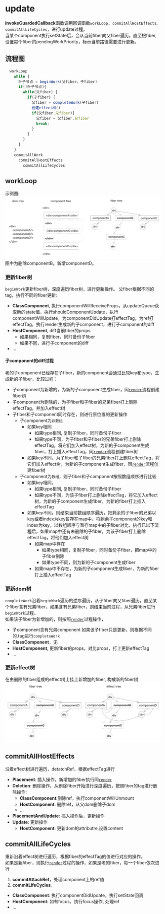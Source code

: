 # update
**invokeGuardedCallback**函数调用回调函数`workLoop`，`commitAllHostEffects`, `commitAllLifeCycles`，进行update过程。   
当某个component执行setState后，会从当前fiber向父fiber遍历，直至根fiber, 设置每个fiber的pendingWorkPriority，标示当前路径需要进行更新。

## 流程图
```js
  workLoop
    while {
      叶子节点 = beginWork(父fiber，子fiber) 
      if(!叶子节点){
        while(父fiber) {
          if(子fiber) {
            父fiber = completeWork(子fiber)
            创建effect树() 
            if(父fiber.兄fiber){ 
              父fiber = 父fiber.兄fiber
              break; 
            }
          }
        }
      }
    }
    commitAllWork
      commitAllHostEffects
        commitAllLifeCycles
```

## workLoop
示例图:   
![fiber-trees](./image/update_trees.png)   
图中为删除componentB，新增componentD。
### 更新fiber树
`beginWork`更新fiber树，深度遍历fiber树，进行更新操作。
父fiber根据不同的tag，执行不同的fiber更新:  
* **ClassComponent**, 执行componentWillReceiveProps，从updateQueue获取新的state值，执行shouldComponentUpdate，执行componentWillUpdate，为componentDidUpdate打effectTag，为ref打effectTag，执行render生成新的子component，进行子component的diff
* **HostComponent**, diff当前fiber的props
  * 如果相同，复制fiber，同时备份子fiber
  * 如果不同，进行子component的diff
* ...

#### 子component的diff过程
老的子component已经存在子fiber，新的component会通过比较key和type，生成新的子fiber，比较过程：
* 子component为新增的，为新的子component生成fiber，同[`render`](./render.md)流程创建fiber树
* 子component为删除的，为子fiber和子fiber的兄弟fiber打上删除effectTag，并加入effect树
* 子fiber和子component同时存在，则进行原位置的更新操作
  * 子component为`非数组`
    * 如果key相同
      * 如果type相同, 复制子fiber，同时备份子fiber
      * 如果type不同，为子fiber和子fiber的兄弟fiber打上删除effectTag，将它们加入effect树，为新的子component生成fiber，打上插入effectTag，同[`render`](./render.md)流程创建fiber树
    * 如果key不同，为子fiber和子fiber的兄弟fiber打上删除effectTag，将它们加入effect树，为新的子component生成fiber，同[`render`](./render.md)流程创建fiber树
  * 子component为`数组`，则子fiber和子component按照数组顺序进行比较
    * 如果key相同，
      * 如果type相同, 复制子fiber，同时备份子fiber
      * 如果type不同，为该子fiber打上删除effectTag，将它加入effect树，为新的子component生成fiber，为新的fiber打上插入effectTag
    * 如果key不同，则结束当前数组顺序遍历，把剩余的子fiber的兄弟以key或者index为key暂存在map中，将剩余子component的key和index为key，以数组顺序与暂存map中的子fiber对比，执行已以下流程后，如果map中还有未删除的子fiber，为该子fiber打上删除effectTag，将他们加入effect树
      * 如果map中存在
        * 如果type相同，复制子fiber，同时备份子fiber，把map中的子fiber删除
        * 如果type不同，则为新的子component生成fiber
      * 如果map中不存在，为新的子component生成fiber，为新的fiber打上插入effectTag    

### 更新dom树
`completeWork`沿着`beginWork`遍历的逆序遍历，从子fiber向父fiber遍历，直至某个fiber含有兄弟fiber，如果含有兄弟fiber，则结束当前过程，从兄弟fiber进行`beginWork`过程。   
如果该子fiber为新增加的，则按照[`render`](./render.md)过程操作，   
* 子component含有兄弟component
如果该子fiber只是更新，则根据不同的.tag进行`completeWork`  
* **ClassComponent**，无 
* **HostComponent**, 更新fiber的props，对比props，打上更新effectTag
* ...

### 更新effect树
在由删除的fiber组成的effect树上挂上新增加的fiber, 构成新的fiber树
![effect](./image/update_effect.png)   

## commitAllHostEffects
沿着effect树进行遍历，detatchRef，根据effectTag进行
* **Placement**: 插入操作，新增加的fiber执行同[`render`](./render.md)
* **Deletion**: 删除操作，从删除fiber开始进行深度遍历，按照fiber的tag进行删除操作:
  * **ClassComponent**:删除ref，执行componentWillUnmount
  * **HostComponent**: 删除ref，从父dom删除子dom
  * ...
* **PlacementAndUpdate**: 插入操作后，更新操作
* **Update**: 更新操作
  * **HostComponent**: 更新dom的attributre,设置content

## commitAllLifeCycles
重新沿着effect树进行遍历，根据fiber的effectTag的值进行对应的操作。   
如果是新fiber，则执行[`render`](./render.md)过程的操作，如果是老的fiber，每一个fiber依次进行
1. **commitAttachRef**，处理component上的ref值   
2. **commitLifeCycles**, 
  * **ClassComponent**: 执行componentDidUpdate，执行setState回调
  * **HostComponent**: 如有focus，执行focus操作, 处理ref
  * ...
